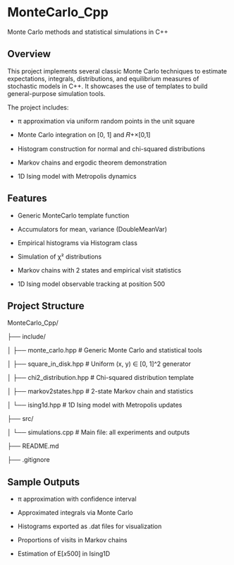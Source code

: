 # MonteCarlo_Cpp
Monte Carlo methods and statistical simulations in C++

## Overview
This project implements several classic Monte Carlo techniques to estimate expectations, integrals, distributions, and equilibrium measures of stochastic models in C++. It showcases the use of templates to build general-purpose simulation tools.

The project includes:

- π approximation via uniform random points in the unit square

- Monte Carlo integration on [0, 1] and 𝑅+×[0,1]

- Histogram construction for normal and chi-squared distributions

- Markov chains and ergodic theorem demonstration

- 1D Ising model with Metropolis dynamics

## Features
- Generic MonteCarlo template function

- Accumulators for mean, variance (DoubleMeanVar)

- Empirical histograms via Histogram class

- Simulation of χ² distributions

- Markov chains with 2 states and empirical visit statistics

- 1D Ising model observable tracking at position 500

## Project Structure

MonteCarlo_Cpp/

├── include/

│   ├── monte_carlo.hpp           # Generic Monte Carlo and statistical tools

│   ├── square_in_disk.hpp        # Uniform (x, y) ∈ [0, 1]^2 generator

│   ├── chi2_distribution.hpp     # Chi-squared distribution template

│   ├── markov2states.hpp         # 2-state Markov chain and statistics

│   └── ising1d.hpp               # 1D Ising model with Metropolis updates


├── src/

│   └── simulations.cpp           # Main file: all experiments and outputs

├── README.md 

├── .gitignore 


## Sample Outputs
- π approximation with confidence interval

- Approximated integrals via Monte Carlo

- Histograms exported as .dat files for visualization

- Proportions of visits in Markov chains

- Estimation of E[𝑥500] in Ising1D

